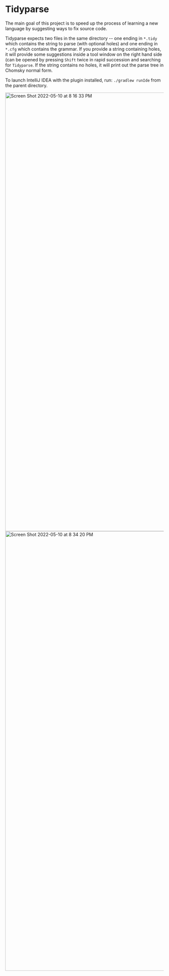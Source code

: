 # Tidyparse

<!-- Plugin description -->
The main goal of this project is to speed up the process of learning a new language by suggesting ways to fix source code.

Tidyparse expects two files in the same directory -- one ending in `*.tidy` which contains the string to parse (with optional holes) and one ending in `*.cfg` which contains the grammar. If you provide a string containing holes, it will provide some suggestions inside a tool window on the right hand side (can be opened by pressing `Shift` twice in rapid succession and searching for `Tidyparse`. If the string contains no holes, it will print out the parse tree in Chomsky normal form.
<!-- Plugin description end -->

To launch IntelliJ IDEA with the plugin installed, run: `./gradlew runIde` from the parent directory.

<img width="1395" alt="Screen Shot 2022-05-10 at 8 16 33 PM" src="https://user-images.githubusercontent.com/175716/167747603-e2bed035-0232-4da7-95fd-f8909fc0eb9a.png">

<img width="1398" alt="Screen Shot 2022-05-10 at 8 34 20 PM" src="https://user-images.githubusercontent.com/175716/167747605-9226f7de-5d92-43b7-bb3b-5300b5320b56.png">
